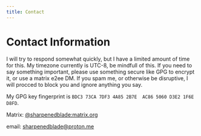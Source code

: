 ```yaml
---
title: Contact
---
```

# Contact Information

I will try to respond somewhat quickly, but I have a limited amount of time for this. My timezone currently is UTC-8, be mindfull of this. If you need to say something important, please use something secure like GPG to encrypt it, or use a matrix e2ee DM. If you spam me, or otherwise be disruptive, I will procced to block you and ignore anything you say.

My GPG key fingerprint is `BDC3 73CA 7DF3 4A85 2B7E  AC86 5060 D3E2 1F6E D8FD`.

Matrix: [@sharpenedblade:matrix.org](https://matrix.to/#/@sharpenedblade:matrix.org)

email: [sharpenedblade@proton.me](mailto://sharpenedblade@proton.me)
